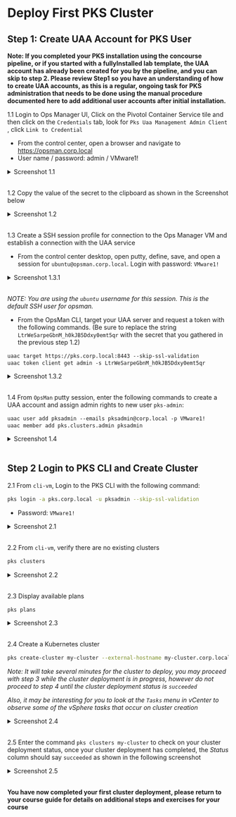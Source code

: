 # Deploy First PKS Cluster

## Step 1: Create UAA Account for PKS User

**Note: If you completed your PKS installation using the concourse pipeline, or if you started with a fullyInstalled lab template, the UAA account has already been created for you by the pipeline, and you can skip to step 2. Please review Step1 so you have an understanding of how to create UAA accounts, as this is a regular, ongoing task for PKS administration that needs to be done using the manual procedure documented here to add additional user accounts after initial installation.**

1.1 Login to Ops Manager UI, Click on the Pivotol Container Service tile and then click on the `Credentials` tab, look for `Pks Uaa Management Admin Client` , click `Link to Credential`

- From the control center, open a browser and navigate to https://opsman.corp.local
- User name / password: admin / VMware1!

<details><summary>Screenshot 1.1 </summary>
<img src="images/2018-10-24-05-19-50.png">
</details>
<br/>

1.2 Copy the value of the secret to the clipboard as shown in the Screenshot below

<details><summary>Screenshot 1.2 </summary>
<img src="images/2018-10-24-05-21-27.png">
</details>
<br/>

1.3 Create a SSH session profile for connection to the Ops Manager VM and establish a connection with the UAA service

- From the control center desktop, open putty, define, save, and open a session for `ubuntu@opsman.corp.local`. Login with password: `VMware1!`

<details><summary>Screenshot 1.3.1</summary><img src="images/2018-12-22-13-23-31.png"></details><br>

_NOTE: You are using the `ubuntu` username for this session. This is the default SSH user for opsman._

- From the OpsMan CLI, target your UAA server and request a token with the following commands. (Be sure to replace the string `LtrWeSarpeGbnM_h0kJB5Ddxy0emt5qr` with the secret that you gathered in the previous step 1.2)

```bash:
uaac target https://pks.corp.local:8443 --skip-ssl-validation
uaac token client get admin -s LtrWeSarpeGbnM_h0kJB5Ddxy0emt5qr
```

<details><summary>Screenshot 1.3.2 </summary>

<img src="images/2018-10-24-05-37-12.png"></details><br/>

1.4 From `OpsMan` putty session, enter the following commands to create a UAA account and assign admin rights to new user `pks-admin`:

```bash:
uaac user add pksadmin --emails pksadmin@corp.local -p VMware1!
uaac member add pks.clusters.admin pksadmin
```

<details><summary>Screenshot 1.4</summary><img src="images/2018-12-22-13-44-41.png"></details><br>

## Step 2 Login to PKS CLI and Create Cluster

2.1 From `cli-vm`, Login to the PKS CLI with the following command:

```bash
pks login -a pks.corp.local -u pksadmin --skip-ssl-validation
```

- Password: `VMware1!`

<details><summary>Screenshot 2.1</summary><img src="images/2019-01-09-23-47-00.png"></details><br>

2.2 From `cli-vm`, verify there are no existing clusters

```bash
pks clusters
```

<details><summary>Screenshot 2.2</summary><img src="images/2019-01-09-23-49-16.png"></details><br>

 2.3 Display available plans

 ```bash
 pks plans
 ```

 <details><summary>Screenshot 2.3</summary><img src="images/2019-01-09-23-51-32.png"></details><br>

 2.4 Create a Kubernetes cluster

```bash
pks create-cluster my-cluster --external-hostname my-cluster.corp.local --plan small
```

_Note: It will take several minutes for the cluster to deploy, you may proceed with step 3 while the cluster deployment is in progress, however do not proceed to step 4 until the cluster deployment status is `succeeded`_

_Also, it may be interesting for you to look at the `Tasks` menu in vCenter to observe some of the vSphere tasks that occur on cluster creation_

<details><summary>Screenshot 2.4 </summary>
<img src="images/2018-10-24-06-00-15.png">
</details>
<br/>

2.5 Enter the command `pks clusters my-cluster` to check on your cluster deployment status, once your cluster deployment has completed, the _Status_ column should say `succeeded` as shown in the following screenshot

<details><summary>Screenshot 2.5 </summary>
<img src="images/2018-10-24-06-00-15.png">
</details>
<br/>

**You have now completed your first cluster deployment, please return to your course guide for details on additional steps and exercises for your course**
